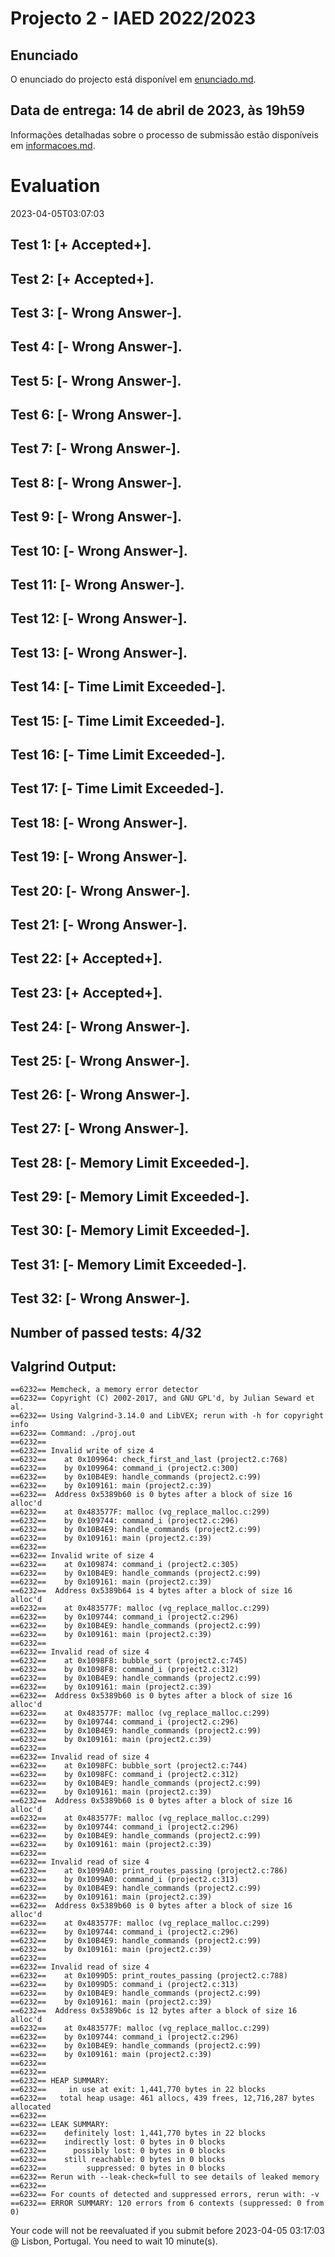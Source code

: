 # Projecto 2 - IAED 2022/2023

## Enunciado

O enunciado do projecto está disponível em [enunciado.md](enunciado.md). 

## Data de entrega: 14 de abril de 2023, às 19h59

Informações detalhadas sobre o processo de submissão estão disponíveis em [informacoes.md](informacoes.md).



# Evaluation

2023-04-05T03:07:03

## Test 1: [+ Accepted+].
## Test 2: [+ Accepted+].
## Test 3: [- Wrong Answer-].


## Test 4: [- Wrong Answer-].


## Test 5: [- Wrong Answer-].


## Test 6: [- Wrong Answer-].


## Test 7: [- Wrong Answer-].


## Test 8: [- Wrong Answer-].


## Test 9: [- Wrong Answer-].


## Test 10: [- Wrong Answer-].


## Test 11: [- Wrong Answer-].


## Test 12: [- Wrong Answer-].


## Test 13: [- Wrong Answer-].


## Test 14: [- Time Limit Exceeded-].

## Test 15: [- Time Limit Exceeded-].

## Test 16: [- Time Limit Exceeded-].

## Test 17: [- Time Limit Exceeded-].

## Test 18: [- Wrong Answer-].


## Test 19: [- Wrong Answer-].


## Test 20: [- Wrong Answer-].


## Test 21: [- Wrong Answer-].


## Test 22: [+ Accepted+].
## Test 23: [+ Accepted+].
## Test 24: [- Wrong Answer-].


## Test 25: [- Wrong Answer-].


## Test 26: [- Wrong Answer-].


## Test 27: [- Wrong Answer-].


## Test 28: [- Memory Limit Exceeded-].

## Test 29: [- Memory Limit Exceeded-].

## Test 30: [- Memory Limit Exceeded-].

## Test 31: [- Memory Limit Exceeded-].

## Test 32: [- Wrong Answer-].




## Number of passed tests: 4/32


## Valgrind Output:


```
==6232== Memcheck, a memory error detector
==6232== Copyright (C) 2002-2017, and GNU GPL'd, by Julian Seward et al.
==6232== Using Valgrind-3.14.0 and LibVEX; rerun with -h for copyright info
==6232== Command: ./proj.out
==6232== 
==6232== Invalid write of size 4
==6232==    at 0x109964: check_first_and_last (project2.c:768)
==6232==    by 0x109964: command_i (project2.c:300)
==6232==    by 0x10B4E9: handle_commands (project2.c:99)
==6232==    by 0x109161: main (project2.c:39)
==6232==  Address 0x5389b60 is 0 bytes after a block of size 16 alloc'd
==6232==    at 0x483577F: malloc (vg_replace_malloc.c:299)
==6232==    by 0x109744: command_i (project2.c:296)
==6232==    by 0x10B4E9: handle_commands (project2.c:99)
==6232==    by 0x109161: main (project2.c:39)
==6232== 
==6232== Invalid write of size 4
==6232==    at 0x109874: command_i (project2.c:305)
==6232==    by 0x10B4E9: handle_commands (project2.c:99)
==6232==    by 0x109161: main (project2.c:39)
==6232==  Address 0x5389b64 is 4 bytes after a block of size 16 alloc'd
==6232==    at 0x483577F: malloc (vg_replace_malloc.c:299)
==6232==    by 0x109744: command_i (project2.c:296)
==6232==    by 0x10B4E9: handle_commands (project2.c:99)
==6232==    by 0x109161: main (project2.c:39)
==6232== 
==6232== Invalid read of size 4
==6232==    at 0x1098F8: bubble_sort (project2.c:745)
==6232==    by 0x1098F8: command_i (project2.c:312)
==6232==    by 0x10B4E9: handle_commands (project2.c:99)
==6232==    by 0x109161: main (project2.c:39)
==6232==  Address 0x5389b60 is 0 bytes after a block of size 16 alloc'd
==6232==    at 0x483577F: malloc (vg_replace_malloc.c:299)
==6232==    by 0x109744: command_i (project2.c:296)
==6232==    by 0x10B4E9: handle_commands (project2.c:99)
==6232==    by 0x109161: main (project2.c:39)
==6232== 
==6232== Invalid read of size 4
==6232==    at 0x1098FC: bubble_sort (project2.c:744)
==6232==    by 0x1098FC: command_i (project2.c:312)
==6232==    by 0x10B4E9: handle_commands (project2.c:99)
==6232==    by 0x109161: main (project2.c:39)
==6232==  Address 0x5389b60 is 0 bytes after a block of size 16 alloc'd
==6232==    at 0x483577F: malloc (vg_replace_malloc.c:299)
==6232==    by 0x109744: command_i (project2.c:296)
==6232==    by 0x10B4E9: handle_commands (project2.c:99)
==6232==    by 0x109161: main (project2.c:39)
==6232== 
==6232== Invalid read of size 4
==6232==    at 0x1099A0: print_routes_passing (project2.c:786)
==6232==    by 0x1099A0: command_i (project2.c:313)
==6232==    by 0x10B4E9: handle_commands (project2.c:99)
==6232==    by 0x109161: main (project2.c:39)
==6232==  Address 0x5389b60 is 0 bytes after a block of size 16 alloc'd
==6232==    at 0x483577F: malloc (vg_replace_malloc.c:299)
==6232==    by 0x109744: command_i (project2.c:296)
==6232==    by 0x10B4E9: handle_commands (project2.c:99)
==6232==    by 0x109161: main (project2.c:39)
==6232== 
==6232== Invalid read of size 4
==6232==    at 0x1099D5: print_routes_passing (project2.c:788)
==6232==    by 0x1099D5: command_i (project2.c:313)
==6232==    by 0x10B4E9: handle_commands (project2.c:99)
==6232==    by 0x109161: main (project2.c:39)
==6232==  Address 0x5389b6c is 12 bytes after a block of size 16 alloc'd
==6232==    at 0x483577F: malloc (vg_replace_malloc.c:299)
==6232==    by 0x109744: command_i (project2.c:296)
==6232==    by 0x10B4E9: handle_commands (project2.c:99)
==6232==    by 0x109161: main (project2.c:39)
==6232== 
==6232== 
==6232== HEAP SUMMARY:
==6232==     in use at exit: 1,441,770 bytes in 22 blocks
==6232==   total heap usage: 461 allocs, 439 frees, 12,716,287 bytes allocated
==6232== 
==6232== LEAK SUMMARY:
==6232==    definitely lost: 1,441,770 bytes in 22 blocks
==6232==    indirectly lost: 0 bytes in 0 blocks
==6232==      possibly lost: 0 bytes in 0 blocks
==6232==    still reachable: 0 bytes in 0 blocks
==6232==         suppressed: 0 bytes in 0 blocks
==6232== Rerun with --leak-check=full to see details of leaked memory
==6232== 
==6232== For counts of detected and suppressed errors, rerun with: -v
==6232== ERROR SUMMARY: 120 errors from 6 contexts (suppressed: 0 from 0)

```


Your code will not be reevaluated if you submit before 2023-04-05 03:17:03 @ Lisbon, Portugal. You need to wait 10 minute(s).

